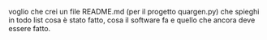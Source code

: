 voglio che crei un file README.md (per il progetto quargen.py) che spieghi in todo list cosa è stato fatto, cosa il software fa e quello che ancora deve essere fatto.